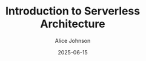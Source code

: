 ---
title: "Introduction to Serverless Architecture"
description: "A comprehensive guide to understanding and using serverless computing to build scalable, cost-effective applications."
author: "Alice Johnson"
reading_time: 8
tags:
  - "Cloud"
  - "Serverless"
  - "AWS"
  - "DevOps"
date: "2025-06-15"
related_articles:
  - "Building Scalable APIs with Node.js"
  - "Deploying on AWS: Best Practices"
preview_image_path: "/images/articles/serverless-preview.jpg"
---